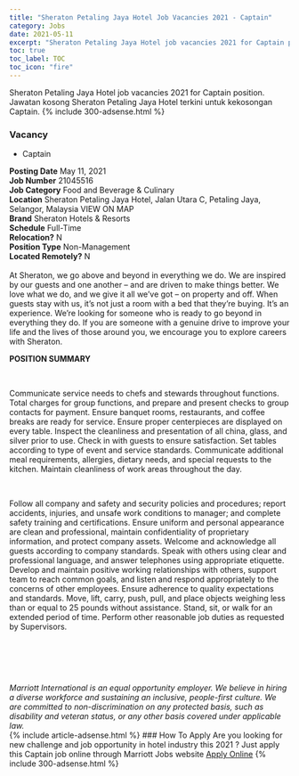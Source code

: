 ```yaml
---
title: "Sheraton Petaling Jaya Hotel Job Vacancies 2021 - Captain" 
category: Jobs 
date: 2021-05-11 
excerpt: "Sheraton Petaling Jaya Hotel job vacancies 2021 for Captain position. Jawatan kosong Sheraton Petaling Jaya Hotel terkini untuk kekosongan Captain." 
toc: true 
toc_label: TOC 
toc_icon: "fire" 
--- 
```


Sheraton Petaling Jaya Hotel job vacancies 2021 for Captain position. Jawatan kosong Sheraton Petaling Jaya Hotel terkini untuk kekosongan Captain. 
{% include 300-adsense.html %} 
### Vacancy 
- Captain 
<div><div><b>Posting Date</b> May 11, 2021<br><b>Job Number</b> 21045516<br><b>Job Category</b> Food and Beverage &amp; Culinary<br><b>Location</b> Sheraton Petaling Jaya Hotel, Jalan Utara C, Petaling Jaya, Selangor, Malaysia VIEW ON MAP<br><b>Brand</b> Sheraton Hotels &amp; Resorts<br><b>Schedule</b> Full-Time<br><b>Relocation?</b> N<br><b>Position Type</b> Non-Management<br><b>Located Remotely?</b> N<br><br>At Sheraton, we go above and beyond in everything we do. We are inspired by our guests and one another &#8211; and are driven to make things better. We love what we do, and we give it all we&#8217;ve got &#8211; on property and off. When guests stay with us, it&#8217;s not just a room with a bed that they&#8217;re buying. It&#8217;s an experience. We&#8217;re looking for someone who is ready to go beyond in everything they do. If you are someone with a genuine drive to improve your life and the lives of those around you, we encourage you to explore careers with Sheraton.<br></div><div> <p><strong>POSITION SUMMARY</strong></p> <p>&#160;</p> <p>Communicate service needs to chefs and stewards throughout functions. Total charges for group functions, and prepare and present checks to group contacts for payment. Ensure banquet rooms, restaurants, and coffee breaks are ready for service. Ensure proper centerpieces are displayed on every table. Inspect the cleanliness and presentation of all china, glass, and silver prior to use. Check in with guests to ensure satisfaction. Set tables according to type of event and service standards. Communicate additional meal requirements, allergies, dietary needs, and special requests to the kitchen. Maintain cleanliness of work areas throughout the day.</p> <p>&#160;</p> <p>Follow all company and safety and security policies and procedures; report accidents, injuries, and unsafe work conditions to manager; and complete safety training and certifications. Ensure uniform and personal appearance are clean and professional, maintain confidentiality of proprietary information, and protect company assets. Welcome and acknowledge all guests according to company standards. Speak with others using clear and professional language, and answer telephones using appropriate etiquette. Develop and maintain positive working relationships with others, support team to reach common goals, and listen and respond appropriately to the concerns of other employees. Ensure adherence to quality expectations and standards. Move, lift, carry, push, pull, and place objects weighing less than or equal to 25 pounds without assistance. Stand, sit, or walk for an extended period of time. Perform other reasonable job duties as requested by Supervisors.</p> <p>&#160;</p> <p>&#160;</p> </div> <div> &#160;</div> <em>Marriott International is an equal opportunity employer.&#160;We believe in hiring a diverse workforce and sustaining an inclusive, people-first culture.&#160;We are committed to non-discrimination on&#160;any&#160;protected&#160;basis, such as disability and veteran status, or any other basis covered under applicable law.</em><br></div> 
{% include article-adsense.html %} 
### How To Apply 
Are you looking for new challenge and job opportunity in hotel industry this 2021 ?
Just apply this Captain job online through Marriott Jobs website 
<a href="https://jobs.marriott.com/marriott/jobs/21045516?lang=en-us" class="btn btn--info" target="_blank" rel="nofollow noopenner">Apply Online</a> 
{% include 300-adsense.html %} 